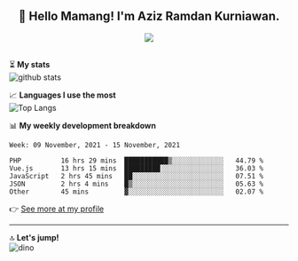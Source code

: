 <h2 align="center">👋 Hello Mamang! I'm Aziz Ramdan Kurniawan.</h2>  
<p align="center">
  <img src="https://komarev.com/ghpvc/?username=azizramdan"> <br><br>
</p>
    
⏳ **My stats**  
![github stats](https://github-readme-stats.vercel.app/api?username=azizramdan&show_icons=true&count_private=true&title_color=000&hide_border=true&hide_title=true)  

📈 **Languages I use the most**  
![Top Langs](https://github-readme-stats.vercel.app/api/top-langs/?username=azizramdan&layout=compact&langs_count=6&hide=tsql&hide_border=true&hide_title=true&exclude_repo=Futsal-Go,Futsal-Go-Admin,Sistem-Informasi-Sensus-Harian-Rawat-Inap)  

📊 **My weekly development breakdown**
<!--START_SECTION:waka-->
```text
Week: 09 November, 2021 - 15 November, 2021

PHP          16 hrs 29 mins  ███████████▒░░░░░░░░░░░░░   44.79 % 
Vue.js       13 hrs 15 mins  █████████░░░░░░░░░░░░░░░░   36.03 % 
JavaScript   2 hrs 45 mins   ██░░░░░░░░░░░░░░░░░░░░░░░   07.51 % 
JSON         2 hrs 4 mins    █▒░░░░░░░░░░░░░░░░░░░░░░░   05.63 % 
Other        45 mins         ▓░░░░░░░░░░░░░░░░░░░░░░░░   02.07 % 
```
<!--END_SECTION:waka-->
👉 [See more at my profile](https://wakatime.com/@azizramdan)
***
🔝 **Let's jump!**  
![dino](https://raw.githubusercontent.com/azizramdan/azizramdan/master/dino.gif)  
